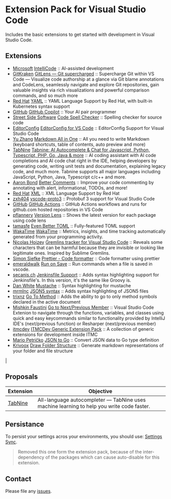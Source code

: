 # Extension Pack for Visual Studio Code

Includes the basic extensions to get started with development in Visual Studio Code.

## Extensions

<!-- +Extensions -->
* [Microsoft](https://marketplace.visualstudio.com/publishers/VisualStudioExptTeam) [IntelliCode](https://marketplace.visualstudio.com/items?itemName=VisualStudioExptTeam.vscodeintellicode) :: AI-assisted development
* [GitKraken](https://marketplace.visualstudio.com/publishers/eamodio) [GitLens — Git supercharged](https://marketplace.visualstudio.com/items?itemName=eamodio.gitlens) :: Supercharge Git within VS Code — Visualize code authorship at a glance via Git blame annotations and CodeLens, seamlessly navigate and explore Git repositories, gain valuable insights via rich visualizations and powerful comparison commands, and so much more
* [Red Hat](https://marketplace.visualstudio.com/publishers/redhat) [YAML](https://marketplace.visualstudio.com/items?itemName=redhat.vscode-yaml) :: YAML Language Support by Red Hat, with built-in Kubernetes syntax support
* [GitHub](https://marketplace.visualstudio.com/publishers/GitHub) [GitHub Copilot](https://marketplace.visualstudio.com/items?itemName=GitHub.copilot) :: Your AI pair programmer
* [Street Side Software](https://marketplace.visualstudio.com/publishers/streetsidesoftware) [Code Spell Checker](https://marketplace.visualstudio.com/items?itemName=streetsidesoftware.code-spell-checker) :: Spelling checker for source code
* [EditorConfig](https://marketplace.visualstudio.com/publishers/EditorConfig) [EditorConfig for VS Code](https://marketplace.visualstudio.com/items?itemName=EditorConfig.EditorConfig) :: EditorConfig Support for Visual Studio Code
* [Yu Zhang](https://marketplace.visualstudio.com/publishers/yzhang) [Markdown All in One](https://marketplace.visualstudio.com/items?itemName=yzhang.markdown-all-in-one) :: All you need to write Markdown (keyboard shortcuts, table of contents, auto preview and more)
* [TabNine](https://marketplace.visualstudio.com/publishers/TabNine) [Tabnine: AI Autocomplete & Chat for Javascript, Python, Typescript, PHP, Go, Java & more](https://marketplace.visualstudio.com/items?itemName=TabNine.tabnine-vscode) :: AI coding assistant with AI code completions and AI code chat right in the IDE, helping developers by generating code, writing unit tests and documentation, explaining legacy code, and much more. Tabnine supports all major languages including JavaScript, Python, Java, Typescript c/c++ and more.
* [Aaron Bond](https://marketplace.visualstudio.com/publishers/aaron-bond) [Better Comments](https://marketplace.visualstudio.com/items?itemName=aaron-bond.better-comments) :: Improve your code commenting by annotating with alert, informational, TODOs, and more!
* [Red Hat](https://marketplace.visualstudio.com/publishers/redhat) [XML](https://marketplace.visualstudio.com/items?itemName=redhat.vscode-xml) :: XML Language Support by Red Hat
* [zxh404](https://marketplace.visualstudio.com/publishers/zxh404) [vscode-proto3](https://marketplace.visualstudio.com/items?itemName=zxh404.vscode-proto3) :: Protobuf 3 support for Visual Studio Code
* [GitHub](https://marketplace.visualstudio.com/publishers/GitHub) [GitHub Actions](https://marketplace.visualstudio.com/items?itemName=GitHub.vscode-github-actions) :: GitHub Actions workflows and runs for github.com hosted repositories in VS Code
* [pflannery](https://marketplace.visualstudio.com/publishers/pflannery) [Version Lens](https://marketplace.visualstudio.com/items?itemName=pflannery.vscode-versionlens) :: Shows the latest version for each package using code lens
* [tamasfe](https://marketplace.visualstudio.com/publishers/tamasfe) [Even Better TOML](https://marketplace.visualstudio.com/items?itemName=tamasfe.even-better-toml) :: Fully-featured TOML support
* [WakaTime](https://marketplace.visualstudio.com/publishers/WakaTime) [WakaTime](https://marketplace.visualstudio.com/items?itemName=WakaTime.vscode-wakatime) :: Metrics, insights, and time tracking automatically generated from your programming activity.
* [Nicolas Hoizey](https://marketplace.visualstudio.com/publishers/nhoizey) [Gremlins tracker for Visual Studio Code](https://marketplace.visualstudio.com/items?itemName=nhoizey.gremlins) :: Reveals some characters that can be harmful because they are invisible or looking like legitimate ones. Inspired by Sublime Gremlins.
* [Simon Siefke](https://marketplace.visualstudio.com/publishers/SimonSiefke) [Prettier - Code formatter](https://marketplace.visualstudio.com/items?itemName=SimonSiefke.prettier-vscode) :: Code formatter using prettier
* [emeraldwalk](https://marketplace.visualstudio.com/publishers/emeraldwalk) [Run on Save](https://marketplace.visualstudio.com/items?itemName=emeraldwalk.RunOnSave) :: Run commands when a file is saved in vscode.
* [secanis.ch](https://marketplace.visualstudio.com/publishers/secanis) [Jenkinsfile Support](https://marketplace.visualstudio.com/items?itemName=secanis.jenkinsfile-support) :: Adds syntax highlighting support for Jenkinsfile's. In this version, it's the same like Groovy is.
* [Dan White](https://marketplace.visualstudio.com/publishers/dawhite) [Mustache](https://marketplace.visualstudio.com/items?itemName=dawhite.mustache) :: Syntax highlighting for mustache
* [mrmlnc](https://marketplace.visualstudio.com/publishers/mrmlnc) [JSON5 syntax](https://marketplace.visualstudio.com/items?itemName=mrmlnc.vscode-json5) :: Adds syntax highlighting of JSON5 files
* [trixnz](https://marketplace.visualstudio.com/publishers/trixnz) [Go To Method](https://marketplace.visualstudio.com/items?itemName=trixnz.go-to-method) :: Adds the ability to go to only method symbols declared in the active document
* [Mishkin Faustini](https://marketplace.visualstudio.com/publishers/mishkinf) [Go to Next/Previous Member](https://marketplace.visualstudio.com/items?itemName=mishkinf.goto-next-previous-member) :: Visual Studio Code Extenion to navigate through the functions, variables, and classes using quick and easy keycommands similar to functionality provided by IntelliJ IDE's (next/previous function) or Resharper (next/previous member)
* [itmcdev](https://marketplace.visualstudio.com/publishers/itmcdev) [ITMCDev Generic Extension Pack](https://marketplace.visualstudio.com/items?itemName=itmcdev.generic-extension-pack) :: A collection of generic extensions for development inside ITMC
* [Mario Petričko](https://marketplace.visualstudio.com/publishers/maracko) [JSON to Go](https://marketplace.visualstudio.com/items?itemName=maracko.json-to-go) :: Convert JSON data to Go type definition
* [Krivoox](https://marketplace.visualstudio.com/publishers/jmkrivocapich) [Draw Folder Structure](https://marketplace.visualstudio.com/items?itemName=jmkrivocapich.drawfolderstructure) :: Generate markdown representations of your folder and file structure
<!-- -Extensions -->                 |

## Proposals

| Extension                                                                             | Objective                                                                                 |
| ------------------------------------------------------------------------------------- | ----------------------------------------------------------------------------------------- |
| [TabNine](https://marketplace.visualstudio.com/items?itemName=TabNine.tabnine-vscode) | All-language autocompleter — TabNine uses machine learning to help you write code faster. |

## Persistance

To persist your settings acros your environments, you should use: [Settings Sync](https://marketplace.visualstudio.com/items?itemName=shan.code-settings-sync).

> Removed this one form the extension pack, because of the inter-dependency of the packages which can cause auto-disable for this extension.

## Contact

Please file any [issues](https://github.com/itmcdev/vscode-extensions/issues).
